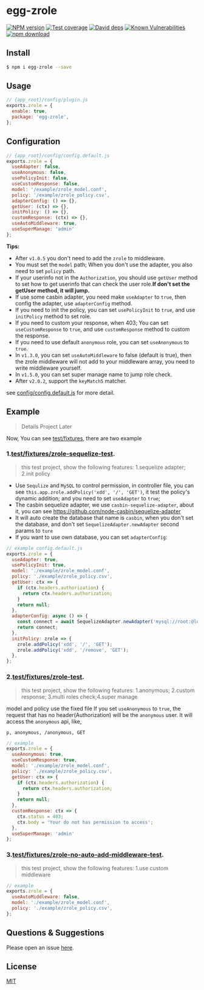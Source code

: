 # egg-zrole

[![NPM version][npm-image]][npm-url]
[![Test coverage][codecov-image]][codecov-url]
[![David deps][david-image]][david-url]
[![Known Vulnerabilities][snyk-image]][snyk-url]
[![npm download][download-image]][download-url]

[npm-image]: https://img.shields.io/npm/v/egg-zrole.svg?style=flat-square
[npm-url]: https://npmjs.org/package/egg-zrole
[codecov-image]: https://img.shields.io/codecov/c/github/klren0312/egg-zrole.svg?style=flat-square
[codecov-url]: https://codecov.io/github/klren0312/egg-zrole?branch=master
[david-image]: https://img.shields.io/david/klren0312/egg-zrole.svg?style=flat-square
[david-url]: https://david-dm.org/klren0312/egg-zrole
[snyk-image]: https://snyk.io/test/npm/egg-zrole/badge.svg?style=flat-square
[snyk-url]: https://snyk.io/test/npm/egg-zrole
[download-image]: https://img.shields.io/npm/dm/egg-zrole.svg?style=flat-square
[download-url]: https://npmjs.org/package/egg-zrole

<!--
Description here.
-->

## Install

```bash
$ npm i egg-zrole --save
```

## Usage

```js
// {app_root}/config/plugin.js
exports.zrole = {
  enable: true,
  package: 'egg-zrole',
};
```

## Configuration

```js
// {app_root}/config/config.default.js
exports.zrole = {
  useAdapter: false,
  useAnonymous: false,
  usePolicyInit: false,
  useCustomResponse: false,
  model: '/example/zrole_model.conf',
  policy: '/example/zrole_policy.csv',
  adapterConfig: () => {},
  getUser: (ctx) => {},
  initPolicy: () => {},
  customResponse: (ctx) => {},
  useAutoMiddleware: true,
  useSuperManage: 'admin'
};
```

**Tips:**

 - After `v1.0.5` you don't need to add the `zrole` to middleware.
 - You must set the `model` path; When you don't use the adapter, you also need to set `policy` path.
 - If your userinfo not in the `Authorization`, you should use `getUser` method to set how to get userinfo that can check the user role.**If don't set the getUser method, it will jump.**
 - If use some casbin adapter, you need make `useAdapter` to `true`, then config the adapter, use `adapterConfig` method.
 - If you need to init the policy, you can set `usePolicyInit` to `true`, and use `initPolicy` method to set role.
 - If you need to custom your response, when 403; You can set `useCustomResponse` to `true`, and use `customResponse` method to custom the response.
 - If you need to use default `anonymous` role, you can set `useAnonymous` to `true`.
 - In `v1.3.0`, you can set `useAutoMiddleware` to false (default is true), then the zrole middleware will not add to your middleware array, you need to write middleware yourself.
 - In `v1.5.0`, you can set super manage name to jump role check.
 - After `v2.0.2`, support the `keyMatch5` matcher.

see [config/config.default.js](config/config.default.js) for more detail.

## Example
> Details Project Later

Now, You can see [test/fixtures](test/fixtures), there are two example

### 1.[test/fixtures/zrole-sequelize-test](test/fixtures/zrole-sequelize-test).
> this test project, show the following features: 
>1.sequelize adapter; 2.init policy

 - Use `Sequlize` and `MySQL` to control permission, in controller file, you can see `this.app.zrole.addPolicy('xdd', '/', 'GET')`, it test the policy's dynamic addition; and you need to set `useAdapter` to `true`;
 - The casbin sequelize adapter, we use `casbin-sequelize-adapter`, about it, you can see https://github.com/node-casbin/sequelize-adapter
 - It will auto create the database that name is `casbin`, when you don't set the database, and don't set `SequelizeAdapter.newAdapter` second params to `ture`
 - If you want to use own database, you can set `adapterConfig`:

```javascript
// example config.default.js
exports.zrole = {
  useAdapter: true,
  usePolicyInit: true,
  model: './example/zrole_model.conf',
  policy: './example/zrole_policy.csv',
  getUser: ctx => {
    if (ctx.headers.authorization) {
      return ctx.headers.authorization;
    }
    return null;
  },
  adapterConfig: async () => {
    const connect = await SequelizeAdapter.newAdapter('mysql://root:@localhost:3306/');
    return connect;
  },
  initPolicy: zrole => {
    zrole.addPolicy('xdd', '/', 'GET');
    zrole.addPolicy('xdd', '/remove', 'GET');
  },
};
```

### 2.[test/fixtures/zrole-test](test/fixtures/zrole-test).
> this test project, show the following features: 
>1.anonymous; 2.custom response; 3.multi roles check;4.super manage

model and policy use the fixed file
If you set `useAnonymous` to `true`, the request that has no header(Authorization) will be the `anonymous` user. It will access the `anonymous` api, like,
```
p, anonymous, /anonymous, GET
```

```javascript
// example
exports.zrole = {
  useAnonymous: true,
  useCustomResponse: true,
  model: './example/zrole_model.conf',
  policy: './example/zrole_policy.csv',
  getUser: ctx => {
    if (ctx.headers.authorization) {
      return ctx.headers.authorization;
    }
    return null;
  },
  customResponse: ctx => {
    ctx.status = 403;
    ctx.body = 'Your do not has permission to access';
  },
  useSuperManage: 'admin'
};
```

### 3.[test/fixtures/zrole-no-auto-add-middleware-test](test/fixtures/zrole-no-auto-add-middleware-test).
> this test project, show the following features: 
>1.use custom middleware


```javascript
// example
exports.zrole = {
  useAutoMiddleware: false,
  model: './example/zrole_model.conf',
  policy: './example/zrole_policy.csv',
};
```

## Questions & Suggestions

Please open an issue [here](https://github.com/klren0312/egg-zrole).

## License

[MIT](LICENSE)
